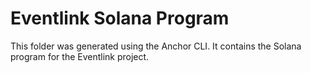 # Eventlink Solana Program

This folder was generated using the Anchor CLI. It contains the Solana program for the Eventlink project.

